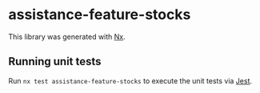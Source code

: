 # assistance-feature-stocks

This library was generated with [Nx](https://nx.dev).

## Running unit tests

Run `nx test assistance-feature-stocks` to execute the unit tests via [Jest](https://jestjs.io).
